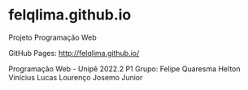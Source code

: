 # felqlima.github.io
 Projeto Programação Web

GitHub Pages:
http://felqlima.github.io/

Programação Web - Unipê 2022.2 P1
Grupo: 
    Felipe Quaresma
    Helton Vinícius
    Lucas Lourenço
    Josemo Junior